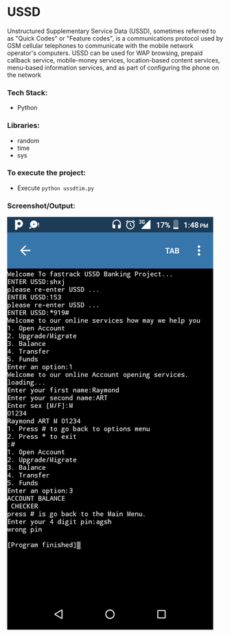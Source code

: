 # USSD
Unstructured Supplementary Service Data (USSD), sometimes referred to as "Quick Codes" or "Feature codes", is a communications protocol used by GSM cellular telephones to communicate with the mobile network operator's computers. USSD can be used for WAP browsing, prepaid callback service, mobile-money services, location-based content services, menu-based information services, and as part of configuring the phone on the network

### Tech Stack:
+ Python

### Libraries:
+ random
+ time
+ sys

### To execute the project:
+ Execute `python ussdtim.py`

### Screenshot/Output:
![Screenshot of the Output](op1.png)